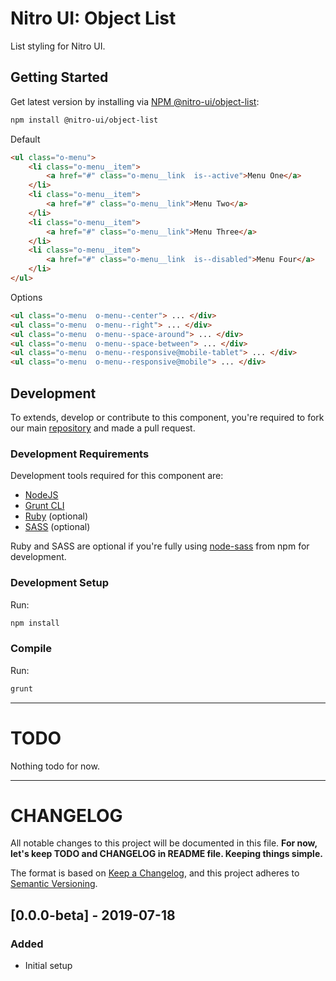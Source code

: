 # Nitro UI: Object List

List styling for Nitro UI.

## Getting Started

Get latest version by installing via [NPM @nitro-ui/object-list](https://www.npmjs.com/package/@nitro-ui/object-list):

```sh
npm install @nitro-ui/object-list
```

Default

```html
<ul class="o-menu">
    <li class="o-menu__item">
        <a href="#" class="o-menu__link  is--active">Menu One</a>
    </li>
    <li class="o-menu__item">
        <a href="#" class="o-menu__link">Menu Two</a>
    </li>
    <li class="o-menu__item">
        <a href="#" class="o-menu__link">Menu Three</a>
    </li>
    <li class="o-menu__item">
        <a href="#" class="o-menu__link  is--disabled">Menu Four</a>
    </li>
</ul>
```

Options

```html
<ul class="o-menu  o-menu--center"> ... </div>
<ul class="o-menu  o-menu--right"> ... </div>
<ul class="o-menu  o-menu--space-around"> ... </div>
<ul class="o-menu  o-menu--space-between"> ... </div>
<ul class="o-menu  o-menu--responsive@mobile-tablet"> ... </div>
<ul class="o-menu  o-menu--responsive@mobile"> ... </div>
```

## Development

To extends, develop or contribute to this component, you're required to fork our main [repository](https://github.com/icarasia-engineering/nitro-ui) and made a pull request.

### Development Requirements

Development tools required for this component are:

- [NodeJS](https://nodejs.org/en/)
- [Grunt CLI](https://gruntjs.com)
- [Ruby](https://www.ruby-lang.org/en/) (optional)
- [SASS](https://sass-lang.com) (optional)

Ruby and SASS are optional if you're fully using [node-sass](https://github.com/sass/node-sass) from npm for development.

### Development Setup

Run:

```sh
npm install
```

### Compile

Run:

```sh
grunt
```
---

# TODO

Nothing todo for now.

---

# CHANGELOG

All notable changes to this project will be documented in this file. **For now, let's keep TODO and CHANGELOG in README file. Keeping things simple.**

The format is based on [Keep a Changelog](https://keepachangelog.com/en/1.0.0/),
and this project adheres to [Semantic Versioning](https://semver.org/spec/v2.0.0.html).

## [0.0.0-beta] - 2019-07-18
### Added
- Initial setup
